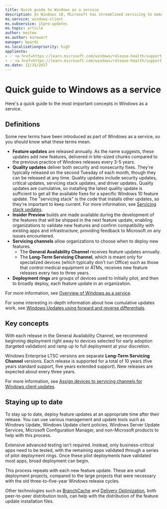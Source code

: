 ```yaml
---
title: Quick guide to Windows as a service
description: In Windows 10, Microsoft has streamlined servicing to make operating system updates simpler to test, manage, and deploy.
ms.service: windows-client
ms.subservice: itpro-updates
ms.topic: article
author: mestew
ms.author: mstewart
manager: bpardi
ms.localizationpriority: high
appliesto:
- ✅ <a href=https://learn.microsoft.com/windows/release-health/supported-versions-windows-client target=_blank>Windows 11</a>
- ✅ <a href=https://learn.microsoft.com/windows/release-health/supported-versions-windows-client target=_blank>Windows 10</a>
ms.date: 12/31/2017
---
```


# Quick guide to Windows as a service

Here's a quick guide to the most important concepts in Windows as a service.

## Definitions

Some new terms have been introduced as part of Windows as a service, so you should know what these terms mean.

- **Feature updates** are released annually. As the name suggests, these updates add new features, delivered in bite-sized chunks compared to the previous practice of Windows releases every 3-5 years.
- **Quality updates** deliver both security and nonsecurity fixes. They're typically released on the second Tuesday of each month, though they can be released at any time. Quality updates include security updates, critical updates, servicing stack updates, and driver updates. Quality updates are cumulative, so installing the latest quality update is sufficient to get all the available fixes for a specific Windows 10 feature update. The "servicing stack" is the code that installs other updates, so they're important to keep current. For more information, see [Servicing stack updates](servicing-stack-updates.md).
- **Insider Preview** builds are made available during the development of the features that will be shipped in the next feature update, enabling organizations to validate new features and confirm compatibility with existing apps and infrastructure, providing feedback to Microsoft on any issues encountered.
- **Servicing channels** allow organizations to choose when to deploy new features.
  - The **General Availability Channel** receives feature updates annually.
  - The **Long-Term Servicing Channel**, which is meant only for specialized devices (which typically don't run Office) such as those that control medical equipment or ATMs, receives new feature releases every two to three years.
- **Deployment rings** are groups of devices used to initially pilot, and then to broadly deploy, each feature update in an organization.

For more information, see [Overview of Windows as a service](waas-overview.md).

For some interesting in-depth information about how cumulative updates work, see [Windows Updates using forward and reverse differentials](forward-reverse-differentials.md).

## Key concepts

With each release in the General Availability Channel, we recommend beginning deployment right away to devices selected for early adoption (targeted validation) and ramp up to full deployment at your discretion.

Windows Enterprise LTSC versions are separate **Long-Term Servicing Channel** versions. Each release is supported for a total of 10 years (five years standard support, five years extended support). New releases are expected about every three years.

For more information, see [Assign devices to servicing channels for Windows client updates](waas-servicing-channels-windows-10-updates.md).

## Staying up to date

To stay up to date, deploy feature updates at an appropriate time after their release. You can use various management and update tools such as Windows Update, Windows Update client policies, Windows Server Update Services, Microsoft Configuration Manager, and non-Microsoft products to help with this process.

Extensive advanced testing isn't required. Instead, only business-critical apps need to be tested, with the remaining apps validated through a series of pilot deployment rings. Once these pilot deployments have validated most apps, broad deployment can begin.

This process repeats with each new feature update. These are small deployment projects, compared to the large projects that were necessary with the old three-to-five-year Windows release cycles.

Other technologies such as [BranchCache](waas-branchcache.md) and [Delivery Optimization](../do/delivery-optimization-configure.md), both peer-to-peer distribution tools, can help with the distribution of the feature update installation files.
